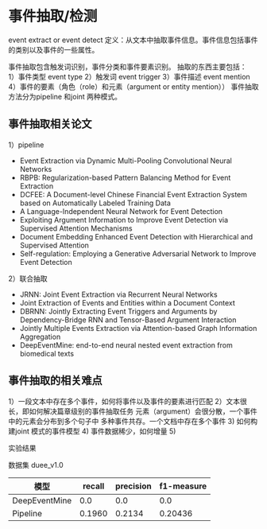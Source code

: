 # 事件抽取/检测

event extract or event detect
定义：从文本中抽取事件信息。事件信息包括事件的类别以及事件的一些属性。

事件抽取包含触发词识别，事件分类和事件要素识别。
抽取的东西主要包括：  
1）事件类型  event type
2）触发词    event trigger
3）事件描述   event mention
4）事件的要素（角色（role）和元素（argument or entity mention））
事件抽取方法分为pipeline 和joint 两种模式。

## 事件抽取相关论文
1）pipeline
- Event Extraction via Dynamic Multi-Pooling Convolutional Neural Networks
- RBPB: Regularization-based Pattern Balancing Method for Event Extraction
- DCFEE: A Document-level Chinese Financial Event Extraction System based on Automatically Labeled Training Data
- A Language-Independent Neural Network for Event Detection
- Exploiting Argument Information to Improve Event Detection via Supervised Attention Mechanisms
- Document Embedding Enhanced Event Detection with Hierarchical and Supervised Attention
- Self-regulation: Employing a Generative Adversarial Network to Improve Event Detection

2）联合抽取
- JRNN: Joint Event Extraction via Recurrent Neural Networks
- Joint Extraction of Events and Entities within a Document Context
- DBRNN: Jointly Extracting Event Triggers and Arguments by Dependency-Bridge RNN and Tensor-Based Argument Interaction
- Jointly Multiple Events Extraction via Attention-based Graph Information Aggregation
- DeepEventMine: end-to-end neural nested event extraction from biomedical texts

## 事件抽取的相关难点
1）一段文本中存在多个事件，如何将事件以及事件的要素进行匹配
2）文本很长，即如何解决篇章级别的事件抽取任务
    元素（argument）会很分散，一个事件中的元素会分布到多个句子中
    多种事件共存。一个文档中存在多个事件
3) 如何构建joint 模式的事件模型
4) 事件数据稀少，如何增量
5) 

实验结果

数据集
duee_v1.0  

| 模型 |  recall | precision | f1-measure | 
| --- | --- | --- | --- |
| DeepEventMine | 0.0 | 0.0 | 0.0 |
| Pipeline |0.1960 | 0.2134 | 0.20436 |




    
    




